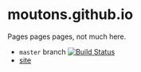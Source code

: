 moutons.github.io
=================

Pages pages pages, not much here.

* `master` branch [![Build Status](https://api.travis-ci.org/moutons/moutons.github.io.svg?branch=master)](https://travis-ci.org/moutons/moutons.github.io)	
* [site](https://moutons.github.io/)